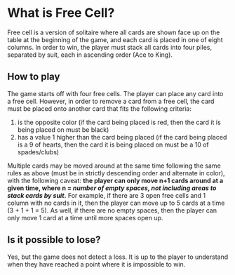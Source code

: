 # What is Free Cell?

Free cell is a version of solitaire where all cards are shown face up on the table at the beginning of the game,
and each card is placed in one of eight columns. In order to win, the player must stack all cards into four piles,
separated by suit, each in ascending order (Ace to King).

## How to play

The game starts off with four free cells. The player can place any card into a free cell. However, in order to
remove a card from a free cell, the card must be placed onto another card that fits the following criteria:
1. is the opposite color (if the card being placed is red, then the card it is being placed on must be black)
2. has a value 1 higher than the card being placed (if the card being placed is a 9 of hearts, then the card it is
being placed on must be a 10 of spades/clubs)

Multiple cards may be moved around at the same time following the same rules as above (must be in strictly descending order and
alternate in color), with the following caveat:
**the player can only move n+1 cards around at a given time, where n = *number of empty spaces, not including areas to stack cards by suit*.**
For example, if there are 3 open free cells and 1 column with no cards in it, then the player can move up to 5 cards at a time (3 + 1 + 1 = 5).
As well, if there are no empty spaces, then the player can only move 1 card at a time until more spaces open up.

## Is it possible to lose?
Yes, but the game does not detect a loss. It is up to the player to understand when they have reached a point where it is impossible to win.
